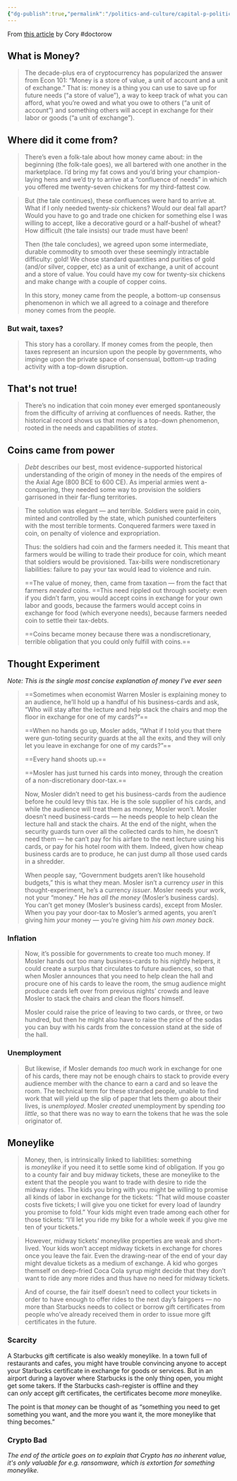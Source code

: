 ```yaml
---
{"dg-publish":true,"permalink":"/politics-and-culture/capital-p-politics/what-is-money/","tags":["politics","economics","doctorow"],"noteIcon":1}
---
```



From [this article](https://doctorow.medium.com/moneylike-d20f8279a72e) by Cory #doctorow 

## What is Money?

> The decade-plus era of cryptocurrency has popularized the answer from Econ 101: “Money is a store of value, a unit of account and a unit of exchange.” That is: money is a thing you can use to save up for future needs (“a store of value”), a way to keep track of what you can afford, what you’re owed and what you owe to others (“a unit of account”) and something others will accept in exchange for their labor or goods (“a unit of exchange”).

## Where did it come from?

> There’s even a folk-tale about how money came about: in the beginning (the folk-tale goes), we all bartered with one another in the marketplace. I’d bring my fat cows and you’d bring your champion-laying hens and we’d try to arrive at a “confluence of needs” in which you offered me twenty-seven chickens for my third-fattest cow.

> But (the tale continues), these confluences were hard to arrive at. What if I only needed twenty-_six_ chickens? Would our deal fall apart? Would you have to go and trade one chicken for something else I was willing to accept, like a decorative gourd or a half-bushel of wheat? How difficult (the tale insists) our trade must have been!
> 
> Then (the tale concludes), we agreed upon some intermediate, durable commodity to smooth over these seemingly intractable difficulty: gold! We chose standard quantities and purities of gold (and/or silver, copper, etc) as a unit of exchange, a unit of account and a store of value. You could have my cow for twenty-six chickens and make change with a couple of copper coins.
> 
> In this story, money came from the people, a bottom-up consensus phenomenon in which we all agreed to a coinage and therefore money comes from the people.

### But wait, taxes?

> This story has a corollary. If money comes from the people, then taxes represent an incursion upon the people by governments, who impinge upon the private space of consensual, bottom-up trading activity with a top-down disruption.

## That's not true!

> There’s no indication that coin money ever emerged spontaneously from the difficulty of arriving at confluences of needs. Rather, the historical record shows us that money is a top-down phenomenon, rooted in the needs and capabilities of _states_.

## Coins came from power

> _Debt_ describes our best, most evidence-supported historical understanding of the origin of money in the needs of the empires of the Axial Age (800 BCE to 600 CE). As imperial armies went a-conquering, they needed some way to provision the soldiers garrisoned in their far-flung territories.

> The solution was elegant — and terrible. Soldiers were paid in coin, minted and controlled by the state, which punished counterfeiters with the most terrible torments. Conquered farmers were taxed in coin, on penalty of violence and expropriation.
> 
> Thus: the soldiers had coin and the farmers needed it. This meant that farmers would be willing to trade their produce for coin, which meant that soldiers would be provisioned. Tax-bills were nondiscretionary liabilities: failure to pay your tax would lead to violence and ruin.
>
> ==The value of money, then, came from taxation — from the fact that farmers _needed_ coins. ==This need rippled out through society: even if you didn’t farm, you would accept coins in exchange for your own labor and goods, because the farmers would accept coins in exchange for food (which everyone needs), because farmers needed coin to settle their tax-debts.
>
> ==Coins became money because there was a nondiscretionary, terrible obligation that you could only fulfill with coins.==

## Thought Experiment

*Note: This is the single most concise explanation of money I've ever seen*

> ==Sometimes when economist Warren Mosler is explaining money to an audience, he’ll hold up a handful of his business-cards and ask, “Who will stay after the lecture and help stack the chairs and mop the floor in exchange for one of my cards?”==
> 
> ==When no hands go up, Mosler adds, “What if I told you that there were gun-toting security guards at the all the exits, and they will only let you leave in exchange for one of my cards?”==
> 
> ==Every hand shoots up.==
> 
> ==Mosler has just turned his cards into money, through the creation of a non-discretionary door-tax.==
> 
> Now, Mosler didn’t need to get his business-cards from the audience before he could levy this tax. He is the sole supplier of his cards, and while the audience will treat them as money, Mosler won’t. Mosler doesn’t need business-cards — he needs people to help clean the lecture hall and stack the chairs. At the end of the night, when the security guards turn over all the collected cards to him, he doesn’t need them — he can’t pay for his airfare to the next lecture using his cards, or pay for his hotel room with them. Indeed, given how cheap business cards are to produce, he can just dump all those used cards in a shredder.
> 
> When people say, “Government budgets aren’t like household budgets,” this is what they mean. Mosler isn’t a currency _user_ in this thought-experiment, he’s a currency _issuer_. Mosler needs your work, not your “money.” He _has all the money_ (Mosler’s business cards). You can’t get money (Mosler’s business cards), except from Mosler. When you pay your door-tax to Mosler’s armed agents, you aren’t giving him _your_ money — you’re giving him _his own money back_.

### Inflation

> Now, it’s possible for governments to create too much money. If Mosler hands out too many business-cards to his nightly helpers, it could create a surplus that circulates to future audiences, so that when Mosler announces that you need to help clean the hall and procure one of his cards to leave the room, the smug audience might produce cards left over from previous nights’ crowds and leave Mosler to stack the chairs and clean the floors himself.
> 
> Mosler could raise the price of leaving to two cards, or three, or two hundred, but then he might also have to raise the price of the sodas you can buy with his cards from the concession stand at the side of the hall.

### Unemployment

> But likewise, if Mosler demands _too much_ work in exchange for one of his cards, there may not be enough chairs to stack to provide every audience member with the chance to earn a card and so leave the room. The technical term for these stranded people, unable to find work that will yield up the slip of paper that lets them go about their lives, is _unemployed_. Mosler _created_ unemployment by spending _too little_, so that there was no way to earn the tokens that he was the sole originator of.

## Moneylike

> Money, then, is intrinsically linked to liabilities: something is _moneylike_ if you need it to settle some kind of obligation. If you go to a county fair and buy midway tickets, these are moneylike to the extent that the people you want to trade with desire to ride the midway rides. The kids you bring with you might be willing to promise all kinds of labor in exchange for the tickets: “That wild mouse coaster costs five tickets; I will give you one ticket for every load of laundry you promise to fold.” Your kids might even trade among each other for those tickets: “I’ll let you ride my bike for a whole week if you give me ten of your tickets.”

> However, midway tickets’ moneylike properties are weak and short-lived. Your kids won’t accept midway tickets in exchange for chores once you leave the fair. Even the drawing-near of the end of your day might devalue tickets as a medium of exchange. A kid who gorges themself on deep-fried Coca Cola syrup might decide that they don’t want to ride any more rides and thus have no need for midway tickets.

> And of course, the fair itself doesn’t need to collect your tickets in order to have enough to offer rides to the next day’s fairgoers — no more than Starbucks needs to collect or borrow gift certificates from people who’ve already received them in order to issue more gift certificates in the future.

### Scarcity

A Starbucks gift certificate is also weakly moneylike. In a town full of restaurants and cafes, you might have trouble convincing anyone to accept your Starbucks certificate in exchange for goods or services. But in an airport during a layover where Starbucks is the only thing open, you might get some takers. If the Starbucks cash-register is offline and they can _only_ accept gift certificates, the certificates become _more_ moneylike.

The point is that _money_ can be thought of as “something you need to get something you want, and the more you want it, the more moneylike that thing becomes.”

### Crypto Bad

*The end of the article goes on to explain that Crypto has no inherent value, it's only valuable for e.g. ransomware, which is extortion for something moneylike.*